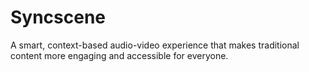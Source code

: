# Syncscene
 A smart, context-based audio-video experience that makes traditional content more engaging and accessible for everyone.
